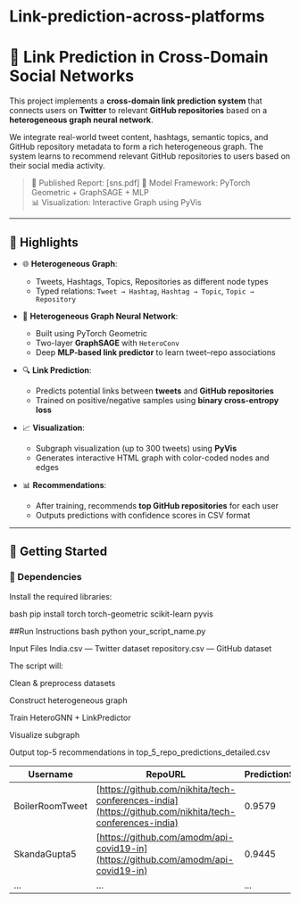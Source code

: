 # Link-prediction-across-platforms
# 🔗 Link Prediction in Cross-Domain Social Networks

This project implements a **cross-domain link prediction system** that connects users on **Twitter** to relevant **GitHub repositories** based on a **heterogeneous graph neural network**.

We integrate real-world tweet content, hashtags, semantic topics, and GitHub repository metadata to form a rich heterogeneous graph. The system learns to recommend relevant GitHub repositories to users based on their social media activity.

> 📄 Published Report: [sns.pdf]
> 🧠 Model Framework: PyTorch Geometric + GraphSAGE + MLP  
> 📊 Visualization: Interactive Graph using PyVis

---

## 📌 Highlights

- 🌐 **Heterogeneous Graph**:
  - Tweets, Hashtags, Topics, Repositories as different node types
  - Typed relations: `Tweet → Hashtag`, `Hashtag → Topic`, `Topic → Repository`

- 🧠 **Heterogeneous Graph Neural Network**:
  - Built using PyTorch Geometric
  - Two-layer **GraphSAGE** with `HeteroConv`
  - Deep **MLP-based link predictor** to learn tweet–repo associations

- 🔍 **Link Prediction**:
  - Predicts potential links between **tweets** and **GitHub repositories**
  - Trained on positive/negative samples using **binary cross-entropy loss**

- 📈 **Visualization**:
  - Subgraph visualization (up to 300 tweets) using **PyVis**
  - Generates interactive HTML graph with color-coded nodes and edges

- 📊 **Recommendations**:
  - After training, recommends **top GitHub repositories** for each user
  - Outputs predictions with confidence scores in CSV format

---

## 🚀 Getting Started

### 🧩 Dependencies

Install the required libraries:

bash
    pip install torch torch-geometric scikit-learn pyvis

##Run Instructions
bash
python your_script_name.py

Input Files
India.csv — Twitter dataset
repository.csv — GitHub dataset

The script will:

Clean & preprocess datasets

Construct heterogeneous graph

Train HeteroGNN + LinkPredictor

Visualize subgraph

Output top-5 recommendations in top_5_repo_predictions_detailed.csv

| Username        | RepoURL                                                                                                | PredictionScore |
| --------------- | ------------------------------------------------------------------------------------------------------ | --------------- |
| BoilerRoomTweet | [https://github.com/nikhita/tech-conferences-india](https://github.com/nikhita/tech-conferences-india) | 0.9579          |
| SkandaGupta5    | [https://github.com/amodm/api-covid19-in](https://github.com/amodm/api-covid19-in)                     | 0.9445          |
| ...             | ...                                                                                                    | ...             |
